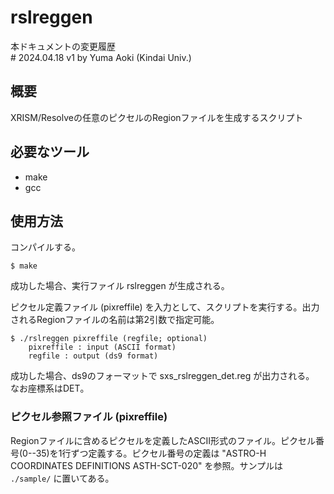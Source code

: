 # rslreggen

本ドキュメントの変更履歴  
\# 2024.04.18 v1 by Yuma Aoki (Kindai Univ.)  


## 概要

XRISM/Resolveの任意のピクセルのRegionファイルを生成するスクリプト



## 必要なツール

- make
- gcc



## 使用方法

コンパイルする。

    $ make

成功した場合、実行ファイル rslreggen が生成される。

ピクセル定義ファイル (pixreffile) を入力として、スクリプトを実行する。出力されるRegionファイルの名前は第2引数で指定可能。

    $ ./rslreggen pixreffile (regfile; optional)
        pixreffile : input (ASCII format)
        regfile : output (ds9 format)

成功した場合、ds9のフォーマットで sxs_rslreggen_det.reg が出力される。
なお座標系はDET。


### ピクセル参照ファイル (pixreffile)

Regionファイルに含めるピクセルを定義したASCII形式のファイル。ピクセル番号(0--35)を1行ずつ定義する。ピクセル番号の定義は "ASTRO-H COORDINATES DEFINITIONS ASTH-SCT-020" を参照。サンプルは `./sample/` に置いてある。
